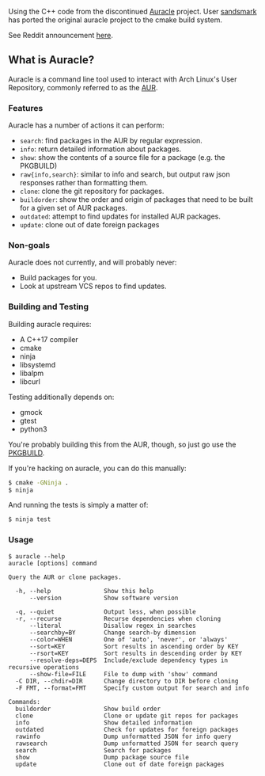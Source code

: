 Using the C++ code from the discontinued [Auracle](https://github.com/falconindy/auracle) project.
User [sandsmark](https://github.com/sandsmark/auracle) has ported the original auracle project to the cmake build system.

See Reddit announcement [here](https://www.reddit.com/r/archlinux/comments/vtoomp/picking_up_development_of_the_discontinued/).

## What is Auracle?

Auracle is a command line tool used to interact with Arch Linux's User
Repository, commonly referred to as the [AUR](https://aur.archlinux.org).

### Features

Auracle has a number of actions it can perform:

* `search`: find packages in the AUR by regular expression.
* `info`: return detailed information about packages.
* `show`: show the contents of a source file for a package (e.g. the PKGBUILD)
* `raw{info,search}`: similar to info and search, but output raw json responses
  rather than formatting them.
* `clone`: clone the git repository for packages.
* `buildorder`: show the order and origin of packages that need to be built for
  a given set of AUR packages.
* `outdated`: attempt to find updates for installed AUR packages.
* `update`: clone out of date foreign packages

### Non-goals

Auracle does not currently, and will probably never:

* Build packages for you.
* Look at upstream VCS repos to find updates.

### Building and Testing

Building auracle requires:

* A C++17 compiler
* cmake
* ninja
* libsystemd
* libalpm
* libcurl

Testing additionally depends on:

* gmock
* gtest
* python3

You're probably building this from the AUR, though, so just go use the
[PKGBUILD](https://aur.archlinux.org/packages/auracle-git).

If you're hacking on auracle, you can do this manually:

```sh
$ cmake -GNinja .
$ ninja
```

And running the tests is simply a matter of:

```sh
$ ninja test
```

### Usage

```
$ auracle --help
auracle [options] command

Query the AUR or clone packages.

  -h, --help               Show this help
      --version            Show software version

  -q, --quiet              Output less, when possible
  -r, --recurse            Recurse dependencies when cloning
      --literal            Disallow regex in searches
      --searchby=BY        Change search-by dimension
      --color=WHEN         One of 'auto', 'never', or 'always'
      --sort=KEY           Sort results in ascending order by KEY
      --rsort=KEY          Sort results in descending order by KEY
      --resolve-deps=DEPS  Include/exclude dependency types in recursive operations
      --show-file=FILE     File to dump with 'show' command
  -C DIR, --chdir=DIR      Change directory to DIR before cloning
  -F FMT, --format=FMT     Specify custom output for search and info

Commands:
  buildorder               Show build order
  clone                    Clone or update git repos for packages
  info                     Show detailed information
  outdated                 Check for updates for foreign packages
  rawinfo                  Dump unformatted JSON for info query
  rawsearch                Dump unformatted JSON for search query
  search                   Search for packages
  show                     Dump package source file
  update                   Clone out of date foreign packages
  ``` 